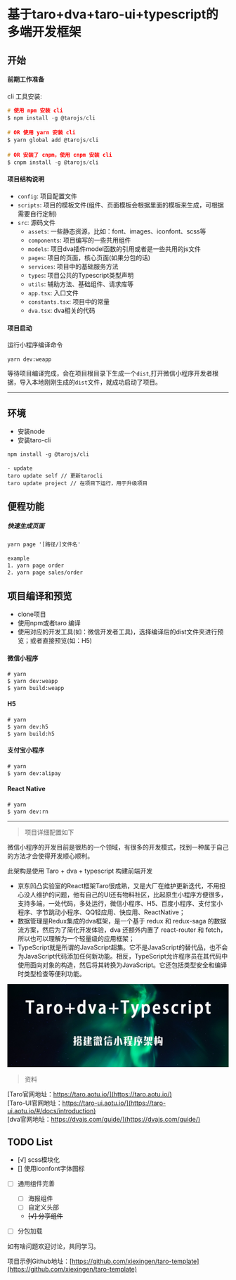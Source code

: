 # 基于taro+dva+taro-ui+typescript的多端开发框架

## 开始

#### 前期工作准备

cli 工具安装:

```h
# 使用 npm 安装 cli
$ npm install -g @tarojs/cli

# OR 使用 yarn 安装 cli
$ yarn global add @tarojs/cli

# OR 安装了 cnpm，使用 cnpm 安装 cli
$ cnpm install -g @tarojs/cli
```

#### 项目结构说明
- `config`: 项目配置文件
- `scripts`: 项目的模板文件(组件、页面模板会根据里面的模板来生成，可根据需要自行定制)
- `src`: 源码文件
    - `assets`: 一些静态资源，比如：font、images、iconfont、scss等
    - `components`: 项目编写的一些共用组件
    - `models`: 项目dva插件model函数的引用或者是一些共用的js文件
    - `pages`: 项目的页面，核心页面(如果分包的话)
    - `services`: 项目中的基础服务方法
    - `types`: 项目公共的Typescript类型声明
    - `utils`: 辅助方法、基础组件、请求库等
    - `app.tsx`: 入口文件
    - `constants.tsx`: 项目中的常量
    - `dva.tsx`: dva相关的代码

#### 项目启动

运行小程序编译命令

`yarn dev:weapp`

等待项目编译完成，会在项目根目录下生成一个`dist`,打开微信小程序开发者根据，导入本地刚刚生成的`dist`文件，就成功启动了项目。

***

## 环境
- 安装node
- 安装taro-cli

~~~
npm install -g @tarojs/cli

- update
taro update self // 更新tarocli
taro update project // 在项目下运行，用于升级项目
~~~

## 便程功能

##### 快速生成页面
~~~
yarn page '[路径/]文件名'

example
1. yarn page order
2. yarn page sales/order
~~~

## 项目编译和预览
- clone项目
- 使用npm或者taro 编译
- 使用对应的开发工具(如：微信开发者工具)，选择编译后的dist文件夹进行预览；或者直接预览(如：H5)

#### 微信小程序
~~~
# yarn
$ yarn dev:weapp
$ yarn build:weapp
~~~

#### H5
~~~
# yarn
$ yarn dev:h5
$ yarn build:h5
~~~
  
#### 支付宝小程序
~~~
# yarn
$ yarn dev:alipay
~~~

#### React Native
~~~
# yarn
$ yarn dev:rn
~~~

***

>项目详细配置如下

微信小程序的开发目前是很热的一个领域，有很多的开发模式，找到一种属于自己的方法才会使得开发顺心顺利。

此架构是使用 Taro + dva + typescript 构建前端开发
- 京东凹凸实验室的React框架Taro很成熟，又是大厂在维护更新迭代，不用担心没人维护的问题，他有自己的UI还有物料社区，比起原生小程序方便很多，支持多端，一处代码，多处运行，微信小程序、H5、百度小程序、支付宝小程序、字节跳动小程序、QQ轻应用、快应用、ReactNative；
- 数据管理是Redux集成的dva框架，是一个基于 redux 和 redux-saga 的数据流方案，然后为了简化开发体验，dva 还额外内置了 react-router 和 fetch，所以也可以理解为一个轻量级的应用框架；
- TypeScript就是所谓的JavaScript超集。它不是JavaScript的替代品，也不会为JavaScript代码添加任何新功能。相反，TypeScript允许程序员在其代码中使用面向对象的构造，然后将其转换为JavaScript。它还包括类型安全和编译时类型检查等便利功能。


![Taro](https://raw.githubusercontent.com/Duanruilong/phone_drl/master/image/blog/taro.jpg)

<!--more-->

> 资料

[Taro官网地址：https://taro.aotu.io/](https://taro.aotu.io/)  
[Taro-UI官网地址：https://taro-ui.aotu.io/](https://taro-ui.aotu.io/#/docs/introduction)  
[dva官网地址：https://dvajs.com/guide/](https://dvajs.com/guide/)


## TODO List

- [√] scss模块化
- [] 使用iconfont字体图标
- [ ] 通用组件完善
  - [ ] 海报组件
  - [ ] 自定义头部
  - ~~[√] 分享组件~~
- [ ] 分包加载



如有啥问题欢迎讨论，共同学习。

项目示例Github地址：[https://github.com/xiexingen/taro-template](https://github.com/xiexingen/taro-template)